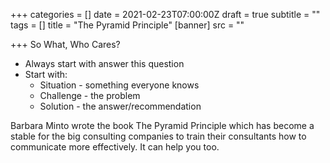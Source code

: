 +++
categories = []
date = 2021-02-23T07:00:00Z
draft = true
subtitle = ""
tags = []
title = "The Pyramid Principle"
[banner]
src = ""

+++
So What, Who Cares?

* Always start with answer this question
* Start with:
  * Situation - something everyone knows
  * Challenge - the problem
  * Solution - the answer/recommendation

Barbara Minto wrote the book The Pyramid Principle which has become a stable for the big consulting companies to train their consultants how to communicate more effectively. It can help you too.